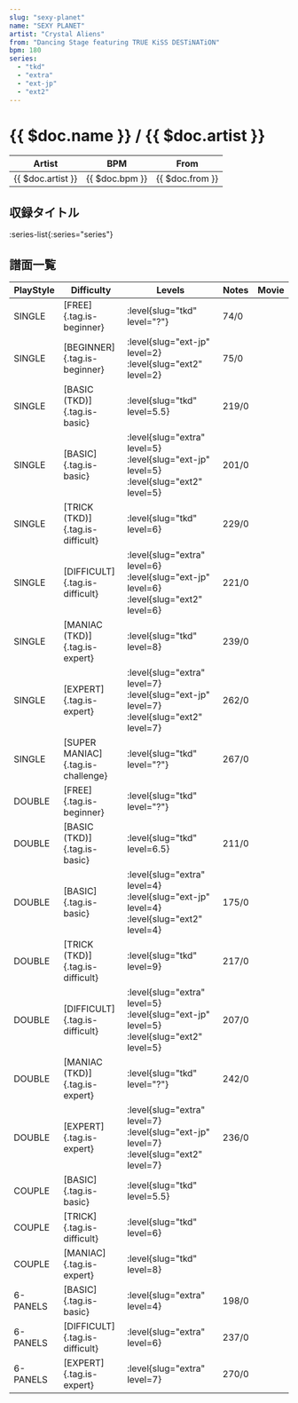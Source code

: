 ```yaml
---
slug: "sexy-planet"
name: "SEXY PLANET"
artist: "Crystal Aliens"
from: "Dancing Stage featuring TRUE KiSS DESTiNATiON"
bpm: 180
series:
  - "tkd"
  - "extra"
  - "ext-jp"
  - "ext2"
---
```


# {{ $doc.name }} / {{ $doc.artist }}

|Artist|BPM|From|
|------|---|----|
|{{ $doc.artist }}|{{ $doc.bpm }}|{{ $doc.from }}|

## 収録タイトル

:series-list{:series="series"}

## 譜面一覧

|PlayStyle|Difficulty|Levels|Notes|Movie|
|---------|----------|------|-----|-----|
|SINGLE|[FREE]{.tag.is-beginner}|:level{slug="tkd" level="?"}|74/0||
|SINGLE|[BEGINNER]{.tag.is-beginner}|:level{slug="ext-jp" level=2} :level{slug="ext2" level=2}|75/0||
|SINGLE|[BASIC (TKD)]{.tag.is-basic}|:level{slug="tkd" level=5.5}|219/0||
|SINGLE|[BASIC]{.tag.is-basic}|:level{slug="extra" level=5} :level{slug="ext-jp" level=5} :level{slug="ext2" level=5}|201/0||
|SINGLE|[TRICK (TKD)]{.tag.is-difficult}|:level{slug="tkd" level=6}|229/0||
|SINGLE|[DIFFICULT]{.tag.is-difficult}|:level{slug="extra" level=6} :level{slug="ext-jp" level=6} :level{slug="ext2" level=6}|221/0||
|SINGLE|[MANIAC (TKD)]{.tag.is-expert}|:level{slug="tkd" level=8}|239/0||
|SINGLE|[EXPERT]{.tag.is-expert}|:level{slug="extra" level=7} :level{slug="ext-jp" level=7} :level{slug="ext2" level=7}|262/0||
|SINGLE|[SUPER MANIAC]{.tag.is-challenge}|:level{slug="tkd" level="?"}|267/0||
|DOUBLE|[FREE]{.tag.is-beginner}|:level{slug="tkd" level="?"}|||
|DOUBLE|[BASIC (TKD)]{.tag.is-basic}|:level{slug="tkd" level=6.5}|211/0||
|DOUBLE|[BASIC]{.tag.is-basic}|:level{slug="extra" level=4} :level{slug="ext-jp" level=4} :level{slug="ext2" level=4}|175/0||
|DOUBLE|[TRICK (TKD)]{.tag.is-difficult}|:level{slug="tkd" level=9}|217/0||
|DOUBLE|[DIFFICULT]{.tag.is-difficult}|:level{slug="extra" level=5} :level{slug="ext-jp" level=5} :level{slug="ext2" level=5}|207/0||
|DOUBLE|[MANIAC (TKD)]{.tag.is-expert}|:level{slug="tkd" level="?"}|242/0||
|DOUBLE|[EXPERT]{.tag.is-expert}|:level{slug="extra" level=7} :level{slug="ext-jp" level=7} :level{slug="ext2" level=7}|236/0||
|COUPLE|[BASIC]{.tag.is-basic}|:level{slug="tkd" level=5.5}|||
|COUPLE|[TRICK]{.tag.is-difficult}|:level{slug="tkd" level=6}|||
|COUPLE|[MANIAC]{.tag.is-expert}|:level{slug="tkd" level=8}|||
|6-PANELS|[BASIC]{.tag.is-basic}|:level{slug="extra" level=4}|198/0||
|6-PANELS|[DIFFICULT]{.tag.is-difficult}|:level{slug="extra" level=6}|237/0||
|6-PANELS|[EXPERT]{.tag.is-expert}|:level{slug="extra" level=7}|270/0||
